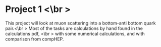 # Project 1 <\br >

This project will look at muon scattering into a bottom-anti bottom quark pair.<\br >
Most of the tasks are calculations by hand found in the calculations pdf, <\br >
with some numerical calculations, and with comparison from compHEP. 

